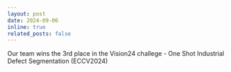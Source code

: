 ```yaml
---
layout: post
date: 2024-09-06
inline: true
related_posts: false
---
```


Our team wins the 3rd place in the Vision24 challege - One Shot Industrial Defect Segmentation (ECCV2024)

